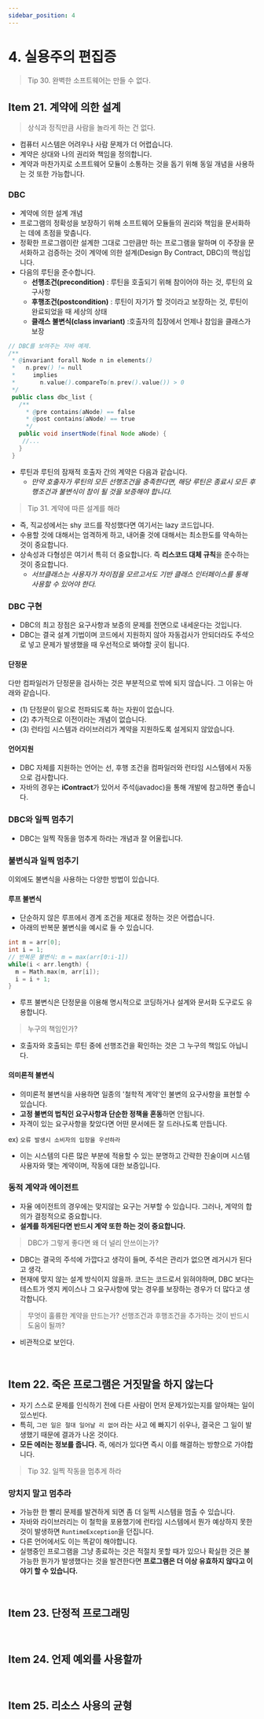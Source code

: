 ```yaml
---
sidebar_position: 4
---
```


# 4. 실용주의 편집증

> Tip 30. 완벽한 소프트웨어는 만들 수 없다.

## Item 21. 계약에 의한 설계

> 상식과 정직만큼 사람을 놀라게 하는 건 없다.

- 컴퓨터 시스템은 어려우나 사람 문제가 더 어렵습니다.
- 계약은 상대와 나의 권리와 책임을 정의합니다.
- 계약과 마찬가지로 소프트웨어 모듈이 소통하는 것을 돕기 위해 동일 개념을 사용하는 것 또한 가능합니다.

### DBC

- 계약에 의한 설계 개념
- 프로그램의 정확성을 보장하기 위해 소프트웨어 모듈들의 권리와 책임을 문서화하는 데에 초점을 맞춥니다.
- 정확한 프로그램이란 설계한 그대로 그만큼만 하는 프로그램을 말하며 이 주장을 문서화하고 검증하는 것이 계약에 의한 설계(Design By Contract, DBC)의 핵심입니다.
- 다음의 루틴을 준수합니다.
  - **선행조건(precondition)** : 루틴을 호출되기 위해 참이어야 하는 것, 루틴의 요구사항
  - **후행조건(postcondition)** : 루틴이 자기가 할 것이라고 보장하는 것, 루틴이 완료되었을 때 세상의 상태
  - **클래스 불변식(class invariant)** :호출자의 칩장에서 언제나 참임을 클래스가 보장

```java
// DBC를 보여주는 자바 예제.
/**
 * @invariant forall Node n in elements()
 *   n.prev() != null
 *     implies
 *       n.value().compareTo(n.prev().value()) > 0
 */
 public class dbc_list {
   /**
     * @pre contains(aNode) == false
     * @post contains(aNode) == true
     */
   public void insertNode(final Node aNode) {
    //...
   }
 }

```

- 루틴과 루틴의 잠재적 호출자 간의 계약은 다음과 같습니다.
  - _만약 호출자가 루틴의 모든 선행조건을 충족한다면, 해당 루틴은 종료시 모든 후행조건과 불변식이 참이 될 것을 보증해야 합니다._

> Tip 31. 계약에 따른 설계를 해라

- 즉, 직교성에서는 shy 코드를 작성했다면 여기서는 lazy 코드입니다.
- 수용할 것에 대해서는 엄격하게 하고, 내어줄 것에 대해서는 최소한도를 약속하는 것이 중요합니다.
- 상속성과 다형성은 여기서 특히 더 중요합니다. 즉 **리스코드 대체 규칙**을 준수하는 것이 중요합니다.
  - _서브클래스는 사용자가 차이점을 모르고서도 기반 클래스 인터페이스를 통해 사용할 수 있어야 한다._

### DBC 구현

- DBC의 최고 장점은 요구사항과 보증의 문제를 전면으로 내세운다는 것입니다.
- DBC는 결국 설계 기법이며 코드에서 지원하지 않아 자동검사가 안되더라도 주석으로 넣고 문제가 발생했을 때 우선적으로 봐야할 곳이 됩니다.

#### 단정문

다만 컴파일러가 단정문을 검사하는 것은 부분적으로 밖에 되지 않습니다. 그 이유는 아래와 같습니다.

- (1) 단정문이 밑으로 전파되도록 하는 자원이 없습니다.
- (2) 추가적으로 이전이라는 개념이 없습니다.
- (3) 런타임 시스템과 라이브러리가 계약을 지원하도록 설게되지 않았습니다.

#### 언어지원

- DBC 자체를 지원하는 언어는 선, 후행 조건을 컴파일러와 런타임 시스템에서 자동으로 검사합니다.
- 자바의 경우는 **iContract**가 있어서 주석(javadoc)을 통해 개발에 참고하면 좋습니다.

### DBC와 일찍 멈추기

- DBC는 일찍 작동을 멈추게 하라는 개념과 잘 어울립니다.

### 불변식과 일찍 멈추기

이외에도 불변식을 사용하는 다양한 방법이 있습니다.

#### 루프 불변식

- 단순하지 않은 루프에서 경계 조건을 제대로 정하는 것은 어렵습니다.
- 아래의 반복문 불변식을 예시로 들 수 있습니다.

```c++
int m = arr[0];
int i = 1;
// 반복문 불변식: m = max(arr[0:i-1])
while(i < arr.length) {
  m = Math.max(m, arr[i]);
  i = i + 1;
}
```

- 루프 불변식은 단정문을 이용해 명시적으로 코딩하거나 설계와 문서화 도구로도 유용합니다.

> 누구의 책임인가?

- 호출자와 호출되는 루틴 중에 선행조건을 확인하는 것은 그 누구의 책임도 아닙니다.

#### 의미론적 불변식

- 의미론적 불변식을 사용하면 일종의 '철학적 계약'인 불변의 요구사항을 표현할 수 있습니다.
- **고정 불변의 법칙인 요구사항과 단순한 정책을 혼동**하면 안됩니다.
- 자격이 있는 요구사항을 찾았다면 어떤 문서에든 잘 드러나도록 만듭니다.

ex) `오류 발생시 소비자의 입장을 우선하라`

- 이는 시스템의 다른 많은 부분에 적용할 수 있는 분명하고 간략한 진술이며 시스템 사용자와 맺는 계약이며, 작동에 대한 보증입니다.

### 동적 계약과 에이전트

- 자율 에이전트의 경우에는 맞지않는 요구는 거부할 수 있습니다. 그러나, 계약의 합의가 결정적으로 중요합니다.
- **설계를 하게된다면 반드시 계약 또한 하는 것이 중요합니다.**

> DBC가 그렇게 좋다면 왜 더 널리 안쓰이는가?

- DBC는 결국의 주석에 가깝다고 생각이 들며, 주석은 관리가 없으면 레거시가 된다고 생각.
- 현재에 맞지 않는 설계 방식이지 않을까. 코드는 코드로서 읽혀야하며, DBC 보다는 테스트가 엣지 케이스나 그 요구사항에 맞는 경우를 보장하는 경우가 더 많다고 생각합니다.

> 무엇이 훌륭한 계약을 만드는가? 선행조건과 후행조건을 추가하는 것이 반드시 도움이 될까?

- 비관적으로 보인다.

<br/>

## Item 22. 죽은 프로그램은 거짓말을 하지 않는다

- 자기 스스로 문제를 인식하기 전에 다른 사람이 먼저 문제가있는지를 알아채는 일이 있스빈다.
- 특히, `그런 일은 절대 일어날 리 없어` 라는 사고 에 빠지기 쉬우나, 결국은 그 일이 발생했기 때문에 결과가 나온 것이다.
- **모든 에러는 정보를 줍니다.** 즉, 에러가 있다면 즉시 이를 해결하는 방향으로 가야합니다.

> Tip 32. 일찍 작동을 멈추게 하라

### 망치지 말고 멈추라

- 가능한 한 빨리 문제를 발견하게 되면 좀 더 일찍 시스템을 멈출 수 있습니다.
- 자바와 라이브러리는 이 철학을 포용했기에 런타임 시스템에서 뭔가 예상하지 못한 것이 발생하면 `RuntimeException`을 던집니다.
- 다른 언어에서도 이는 똑같이 해야합니다.
- 실행중인 프로그램을 그냥 종료하는 것은 적절치 못할 때가 있으나 확실한 것은 불가능한 뭔가가 발생했다는 것을 발견한다면 **프로그램은 더 이상 유효하지 않다고 이야기 할 수 있습니다.**

<br/>

## Item 23. 단정적 프로그래밍

<br/>

## Item 24. 언제 예외를 사용할까

<br/>

## Item 25. 리소스 사용의 균형
